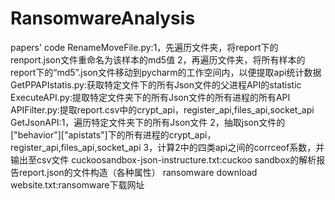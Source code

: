 # RansomwareAnalysis
papers' code
RenameMoveFile.py:1，先遍历文件夹，将report下的renport.json文件重命名为该样本的md5值
                  2，再遍历文件夹，将所有样本的report下的“md5”.json文件移动到pycharm的工作空间内，以便提取api统计数据
GetPPAPIstatis.py:获取特定文件下的所有Json文件的父进程API的statistic
ExecuteAPI.py:提取特定文件夹下的所有Json文件的所有进程的所有API
APIFilter.py:提取report.csv中的crypt_api，register_api,files_api,socket_api
GetJsonAPI:1，遍历特定文件夹下的所有Json文件
           2，抽取json文件的["behavior"]["apistats"]下的所有进程的crypt_api，register_api,files_api,socket_api
           3，计算2中的四类api之间的corrceof系数，并输出至csv文件
cuckoosandbox-json-instructure.txt:cuckoo sandbox的解析报告report.json的文件构造（各种属性）
ransomware download website.txt:ransomware下载网址
